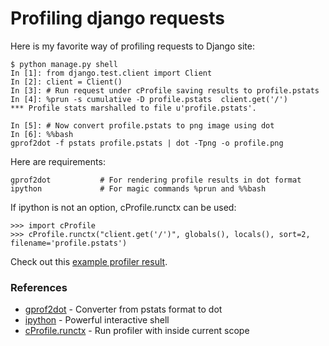 # Profiling django requests

Here is my favorite way of profiling requests to Django site:

	$ python manage.py shell
	In [1]: from django.test.client import Client
	In [2]: client = Client()
	In [3]: # Run request under cProfile saving results to profile.pstats
	In [4]: %prun -s cumulative -D profile.pstats  client.get('/')
	*** Profile stats marshalled to file u'profile.pstats'.

	In [5]: # Now convert profile.pstats to png image using dot
	In [6]: %%bash
	gprof2dot -f pstats profile.pstats | dot -Tpng -o profile.png

Here are requirements:
	
	gprof2dot			# For rendering profile results in dot format
	ipython				# For magic commands %prun and %%bash

If ipython is not an option, cProfile.runctx can be used:

	>>> import cProfile
	>>> cProfile.runctx("client.get('/')", globals(), locals(), sort=2, filename='profile.pstats')


Check out this [example profiler result](images/profile.png).

### References

 * [gprof2dot](https://github.com/jrfonseca/gprof2dot) - Converter from pstats format to dot
 * [ipython](http://ipython.org/) - Powerful interactive shell
 * [cProfile.runctx](https://docs.python.org/2/library/profile.html#profile.runctx) - Run profiler with inside current scope

